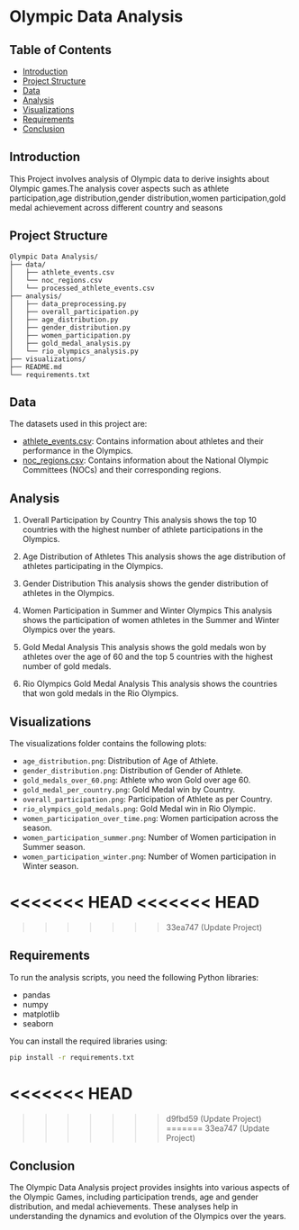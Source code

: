 # Olympic Data Analysis

## Table of Contents
- [Introduction](#introduction)
- [Project Structure](#project-structure)
- [Data](#data)
- [Analysis](#analysis)
- [Visualizations](#visualizations)
- [Requirements](#requirements)
- [Conclusion](#conclusion)

## Introduction
This Project involves analysis of Olympic data to derive insights about Olympic games.The analysis cover aspects such as athlete participation,age distribution,gender distribution,women participation,gold medal achievement across different country and seasons

## Project Structure
```
Olympic Data Analysis/
├── data/
│   ├── athlete_events.csv
│   └── noc_regions.csv
│   └── processed_athlete_events.csv
├── analysis/
│   ├── data_preprocessing.py
│   ├── overall_participation.py
│   ├── age_distribution.py
│   ├── gender_distribution.py
│   ├── women_participation.py
│   ├── gold_medal_analysis.py
│   └── rio_olympics_analysis.py
├── visualizations/
├── README.md
└── requirements.txt
```

## Data

The datasets used in this project are:

- [athlete_events.csv](https://www.kaggle.com/datasets/heesoo37/120-years-of-olympic-history-athletes-and-results): Contains information about athletes and their performance in the Olympics.
- [noc_regions.csv](https://www.kaggle.com/datasets/heesoo37/120-years-of-olympic-history-athletes-and-results): Contains information about the National Olympic Committees (NOCs) and their corresponding regions.

## Analysis 
1. Overall Participation by Country
This analysis shows the top 10 countries with the highest number of athlete participations in the Olympics.


2. Age Distribution of Athletes
This analysis shows the age distribution of athletes participating in the Olympics.


3. Gender Distribution
This analysis shows the gender distribution of athletes in the Olympics.


4. Women Participation in Summer and Winter Olympics
This analysis shows the participation of women athletes in the Summer and Winter Olympics over the years.


5. Gold Medal Analysis
This analysis shows the gold medals won by athletes over the age of 60 and the top 5 countries with the highest number of gold medals.



6. Rio Olympics Gold Medal Analysis
This analysis shows the countries that won gold medals in the Rio Olympics.


## Visualizations
The visualizations folder contains the following plots:
- `age_distribution.png`: Distribution of Age of Athlete.
- `gender_distribution.png`: Distribution of Gender of Athlete.
- `gold_medals_over_60.png`: Athlete who won Gold over age 60.
- `gold_medal_per_country.png`: Gold Medal win by Country.
- `overall_participation.png`: Participation of Athlete as per Country.
- `rio_olympics_gold_medals.png`: Gold Medal win in Rio Olympic.
- `women_participation_over_time.png`: Women participation across the season.
- `women_participation_summer.png`: Number of Women participation in Summer season.
- `women_participation_winter.png`: Number of Women participation in Winter season.

<<<<<<< HEAD
<<<<<<< HEAD
=======
>>>>>>> 33ea747 (Update Project)
## Requirements
To run the analysis scripts, you need the following Python libraries:
- pandas
- numpy
- matplotlib
- seaborn

You can install the required libraries using:
```bash
pip install -r requirements.txt
```
<<<<<<< HEAD
=======
>>>>>>> d9fbd59 (Update Project)
=======
>>>>>>> 33ea747 (Update Project)

## Conclusion
The Olympic Data Analysis project provides insights into various aspects of the Olympic Games, including participation trends, age and gender distribution, and medal achievements. These analyses help in understanding the dynamics and evolution of the Olympics over the years.